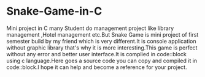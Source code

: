 # Snake-Game-in-C
Mini project in C many Student do management project like library management ,Hotel management etc.But Snake Game is mini project of first semester build by my friend which is very different.It is console application without graphic library that's why it is more interesting.This game is perfect without any error and better user interface.It is complied in code::block using c language.Here goes a source code you can copy and compiled it in code::block.I hope it can help and become a reference for your project.
